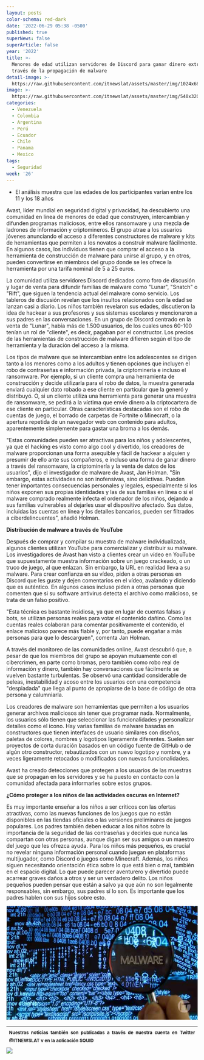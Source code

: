 ```yaml
---
layout: posts
color-schema: red-dark
date: '2022-06-29 05:38 -0500'
published: true
superNews: false
superArticle: false
year: '2022'
title: >-
  Menores de edad utilizan servidores de Discord para ganar dinero extra a
  través de la propagación de malware
detail-image: >-
  https://raw.githubusercontent.com/itnewslat/assets/master/img/1024x680/Malware-Virus-g.jpg
image: >-
  https://raw.githubusercontent.com/itnewslat/assets/master/img/540x320/Malware-Virus-p.jpg
categories:
  - Venezuela
  - Colombia
  - Argentina
  - Perú
  - Ecuador
  - Chile
  - Panama
  - Mexico
tags:
  - Seguridad
week: '26'
---
```

- El análisis muestra que las edades de los participantes varían entre los 11 y los 18 años

Avast, líder mundial en seguridad digital y privacidad, ha descubierto una comunidad en línea de menores de edad que construyen, intercambian y difunden programas maliciosos, entre ellos ransomware y una mezcla de ladrones de información y criptomineros. El grupo atrae a los usuarios jóvenes anunciando el acceso a diferentes constructores de malware y kits de herramientas que permiten a los novatos a construir malware fácilmente. En algunos casos, los individuos tienen que comprar el acceso a la herramienta de construcción de malware para unirse al grupo, y en otros, pueden convertirse en miembros del grupo donde se les ofrece la herramienta por una tarifa nominal de 5 a 25 euros.

La comunidad utiliza servidores Discord dedicados como foro de discusión y lugar de venta para difundir familias de malware como "Lunar", "Snatch" o "Rift", que siguen la tendencia actual del malware como servicio. Los tableros de discusión revelan que los insultos relacionados con la edad se lanzan casi a diario. Los niños también revelaron sus edades, discutieron la idea de hackear a sus profesores y sus sistemas escolares y mencionaron a sus padres en las conversaciones. En un grupo de Discord centrado en la venta de "Lunar", había más de 1.500 usuarios, de los cuales unos 60-100 tenían un rol de "cliente", es decir, pagaban por el constructor. Los precios de las herramientas de construcción de malware difieren según el tipo de herramienta y la duración del acceso a la misma.

Los tipos de malware que se intercambian entre los adolescentes se dirigen tanto a los menores como a los adultos y tienen opciones que incluyen el robo de contraseñas e información privada, la criptominería e incluso el ransomware. Por ejemplo, si un cliente compra una herramienta de construcción y decide utilizarla para el robo de datos, la muestra generada enviará cualquier dato robado a ese cliente en particular que la generó y distribuyó. O, si un cliente utiliza una herramienta para generar una muestra de ransomware, se pedirá a la víctima que envíe dinero a la criptocartera de ese cliente en particular. Otras características destacadas son el robo de cuentas de juego, el borrado de carpetas de Fortnite o Minecraft, o la apertura repetida de un navegador web con contenido para adultos, aparentemente simplemente para gastar una broma a los demás.

"Estas comunidades pueden ser atractivas para los niños y adolescentes, ya que el hacking es visto como algo cool y divertido, los creadores de malware proporcionan una forma asequible y fácil de hackear a alguien y presumir de ello ante sus compañeros, e incluso una forma de ganar dinero a través del ransomware, la criptominería y la venta de datos de los usuarios", dijo el investigador de malware de Avast, Jan Holman. "Sin embargo, estas actividades no son inofensivas, sino delictivas. Pueden tener importantes consecuencias personales y legales, especialmente si los niños exponen sus propias identidades y las de sus familias en línea o si el malware comprado realmente infecta el ordenador de los niños, dejando a sus familias vulnerables al dejarles usar el dispositivo afectado. Sus datos, incluidas las cuentas en línea y los detalles bancarios, pueden ser filtrados a ciberdelincuentes", añadió Holman.

**Distribución de malware a través de YouTube**

Después de comprar y compilar su muestra de malware individualizada, algunos clientes utilizan YouTube para comercializar y distribuir su malware. Los investigadores de Avast han visto a clientes crear un vídeo en YouTube que supuestamente muestra información sobre un juego crackeado, o un truco de juego, al que enlazan. Sin embargo, la URL en realidad lleva a su malware. Para crear confianza en su vídeo, piden a otras personas en Discord que les guste y dejen comentarios en el vídeo, avalando y diciendo que es auténtico. En algunos casos incluso piden a otras personas que comenten que si su software antivirus detecta el archivo como malicioso, se trata de un falso positivo. 

"Esta técnica es bastante insidiosa, ya que en lugar de cuentas falsas y bots, se utilizan personas reales para votar el contenido dañino. Como las cuentas reales colaboran para comentar positivamente el contenido, el enlace malicioso parece más fiable y, por tanto, puede engañar a más personas para que lo descarguen", comenta Jan Holman.

A través del monitoreo de las comunidades online, Avast descubrió que, a pesar de que los miembros del grupo se apoyan mutuamente con el cibercrimen, en parte como bromas, pero también como robo real de información y dinero, también hay conversaciones que fácilmente se vuelven bastante turbulentas. Se observó una cantidad considerable de peleas, inestabilidad y acoso entre los usuarios con una competencia "despiadada" que llega al punto de apropiarse de la base de código de otra persona y calumniarla. 

Los creadores de malware son herramientas que permiten a los usuarios generar archivos maliciosos sin tener que programar nada. Normalmente, los usuarios sólo tienen que seleccionar las funcionalidades y personalizar detalles como el icono. Hay varias familias de malware basadas en constructores que tienen interfaces de usuario similares con diseños, paletas de colores, nombres y logotipos ligeramente diferentes. Suelen ser proyectos de corta duración basados en un código fuente de GitHub o de algún otro constructor, rebautizados con un nuevo logotipo y nombre, y a veces ligeramente retocados o modificados con nuevas funcionalidades.

Avast ha creado detecciones que protegen a los usuarios de las muestras que se propagan en los servidores y se ha puesto en contacto con la comunidad afectada para informarles sobre estos grupos.
 
**¿Cómo proteger a los niños de las actividades oscuras en Internet?**

Es muy importante enseñar a los niños a ser críticos con las ofertas atractivas, como las nuevas funciones de los juegos que no están disponibles en las tiendas oficiales o las versiones preliminares de juegos populares. Los padres también deben educar a los niños sobre la importancia de la seguridad de las contraseñas y decirles que nunca las compartan con otras personas, aunque digan ser sus amigos o un maestro del juego que les ofrezca ayuda. Para los niños más pequeños, es crucial no revelar ninguna información personal cuando juegan en plataformas multijugador, como Discord o juegos como Minecraft. Además, los niños siguen necesitando orientación ética sobre lo que está bien o mal, también en el espacio digital. Lo que puede parecer aventurero y divertido puede acarrear graves daños a otros y ser un verdadero delito. Los niños pequeños pueden pensar que están a salvo ya que aún no son legalmente responsables, sin embargo, sus padres sí lo son. Es importante que los padres hablen con sus hijos sobre esto.

![](https://raw.githubusercontent.com/itnewslat/assets/master/img/540x320/Malware-Virus-p.jpg)

<table style="height: 42px;" width="569">
<tbody>
<tr>
<td style="text-align: justify;"><sub><strong>Nuestras noticias también son publicadas a través de nuestra cuenta en Twitter <a href="https://twitter.com/itnewslat?lang=es">@ITNEWSLAT</a> y en la aplicación <a href="https://squidapp.co/en/">SQUID</a></strong></sub></td>
</tr>
</tbody>
</table>

<img src="https://tracker.metricool.com/c3po.jpg?hash=56f88a41e39ab42c063cc51676587a04"/>